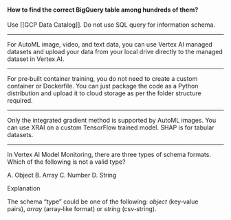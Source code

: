 

#### How to find the correct BigQuery table among hundreds of them?

Use [[GCP Data Catalog]]. Do not use SQL query for information schema.

---

For AutoML image, video, and text data, you can use Vertex AI managed datasets and upload your data from your local drive directly to the managed dataset in Vertex AI.

---

For pre‐built container training, you do not need to create a custom container or Dockerfile. You can just package the code as a Python distribution and upload it to cloud storage as per the folder structure required.

---

Only the integrated gradient method is supported by AutoML images. You can use XRAI on a custom TensorFlow trained model. SHAP is for tabular datasets.

---

In Vertex AI Model Monitoring, there are three types of schema formats. Which of the following is not a valid type?

A. Object
B. Array
C. Number
D. String

Explanation

The schema “type” could be one of the following: _object_ (key‐value pairs), _array_ (array‐like format) or _string_ (csv‐string).
